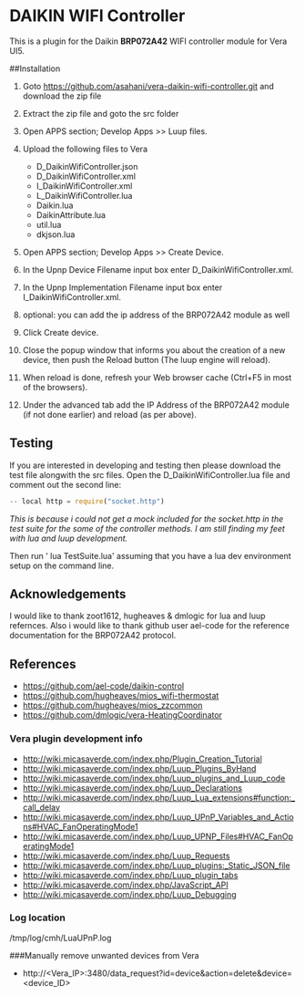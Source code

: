 # DAIKIN WIFI Controller
This is a plugin for the Daikin **BRP072A42** WIFI controller module for Vera UI5.

##Installation 
1. Goto https://github.com/asahani/vera-daikin-wifi-controller.git and download the zip file
2. Extract the zip file and goto the src folder
3. Open APPS section; Develop Apps >> Luup files.
4. Upload the following files to Vera
	* D_DaikinWifiController.json
	* D_DaikinWifiController.xml
	* I_DaikinWifiController.xml
	* L_DaikinWifiController.lua
	* Daikin.lua
	* DaikinAttribute.lua
	* util.lua
	* dkjson.lua

5. Open APPS section; Develop Apps >> Create Device.
6. In the Upnp Device Filename input box enter D_DaikinWifiController.xml.
7. In the Upnp Implementation Filename input box enter I_DaikinWifiController.xml.
8. optional: you can add the ip address of the BRP072A42 module as well
9. Click Create device.
10. Close the popup window that informs you about the creation of a new device, then push the Reload button (The luup engine will reload).
11. When reload is done, refresh your Web browser cache (Ctrl+F5 in most of the browsers).
12. Under the advanced tab add the IP Address of the BRP072A42 module (if not done earlier) and reload (as per above).

## Testing
If you are interested in developing and testing then please download the test file alongwith the src files. Open the D_DaikinWifiController.lua file and comment out the second line: 
```javascript
-- local http = require("socket.http")
```
*This is because i could not get a mock included for the socket.http in the test suite for the some of the controller methods. I am still finding my feet with lua and luup development.*

Then run ' lua TestSuite.lua' assuming that you have a lua dev environment setup on the command line.

## Acknowledgements
I would like to thank zoot1612, hugheaves & dmlogic for lua and luup refernces. Also i would like to thank github user ael-code for the reference documentation for the BRP072A42 protocol.

## References
- https://github.com/ael-code/daikin-control
- https://github.com/hugheaves/mios_wifi-thermostat
- https://github.com/hugheaves/mios_zzcommon
- https://github.com/dmlogic/vera-HeatingCoordinator


### Vera plugin development info
- http://wiki.micasaverde.com/index.php/Plugin_Creation_Tutorial
- http://wiki.micasaverde.com/index.php/Luup_Plugins_ByHand
- http://wiki.micasaverde.com/index.php/Luup_plugins_and_Luup_code
- http://wiki.micasaverde.com/index.php/Luup_Declarations
- http://wiki.micasaverde.com/index.php/Luup_Lua_extensions#function:_call_delay
- http://wiki.micasaverde.com/index.php/Luup_UPnP_Variables_and_Actions#HVAC_FanOperatingMode1
- http://wiki.micasaverde.com/index.php/Luup_UPNP_Files#HVAC_FanOperatingMode1
- http://wiki.micasaverde.com/index.php/Luup_Requests
- http://wiki.micasaverde.com/index.php/Luup_plugins:_Static_JSON_file
- http://wiki.micasaverde.com/index.php/Luup_plugin_tabs
- http://wiki.micasaverde.com/index.php/JavaScript_API
- http://wiki.micasaverde.com/index.php/Luup_Debugging

### Log location
/tmp/log/cmh/LuaUPnP.log

###Manually remove unwanted devices from Vera
- http://<Vera_IP>:3480/data_request?id=device&action=delete&device=<device_ID>